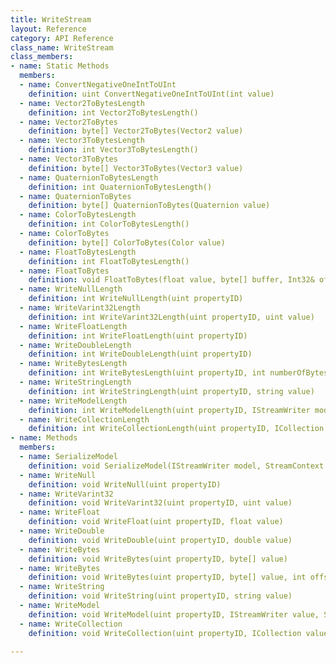 ```yaml
---
title: WriteStream
layout: Reference
category: API Reference
class_name: WriteStream
class_members:
- name: Static Methods
  members:
  - name: ConvertNegativeOneIntToUInt
    definition: uint ConvertNegativeOneIntToUInt(int value)
  - name: Vector2ToBytesLength
    definition: int Vector2ToBytesLength()
  - name: Vector2ToBytes
    definition: byte[] Vector2ToBytes(Vector2 value)
  - name: Vector3ToBytesLength
    definition: int Vector3ToBytesLength()
  - name: Vector3ToBytes
    definition: byte[] Vector3ToBytes(Vector3 value)
  - name: QuaternionToBytesLength
    definition: int QuaternionToBytesLength()
  - name: QuaternionToBytes
    definition: byte[] QuaternionToBytes(Quaternion value)
  - name: ColorToBytesLength
    definition: int ColorToBytesLength()
  - name: ColorToBytes
    definition: byte[] ColorToBytes(Color value)
  - name: FloatToBytesLength
    definition: int FloatToBytesLength()
  - name: FloatToBytes
    definition: void FloatToBytes(float value, byte[] buffer, Int32& offset)
  - name: WriteNullLength
    definition: int WriteNullLength(uint propertyID)
  - name: WriteVarint32Length
    definition: int WriteVarint32Length(uint propertyID, uint value)
  - name: WriteFloatLength
    definition: int WriteFloatLength(uint propertyID)
  - name: WriteDoubleLength
    definition: int WriteDoubleLength(uint propertyID)
  - name: WriteBytesLength
    definition: int WriteBytesLength(uint propertyID, int numberOfBytes)
  - name: WriteStringLength
    definition: int WriteStringLength(uint propertyID, string value)
  - name: WriteModelLength
    definition: int WriteModelLength(uint propertyID, IStreamWriter model, StreamContext context, bool forceWriteFullModel = false)
  - name: WriteCollectionLength
    definition: int WriteCollectionLength(uint propertyID, ICollection collection, StreamContext context, bool forceWriteFullModel = false)
- name: Methods
  members:
  - name: SerializeModel
    definition: void SerializeModel(IStreamWriter model, StreamContext context)
  - name: WriteNull
    definition: void WriteNull(uint propertyID)
  - name: WriteVarint32
    definition: void WriteVarint32(uint propertyID, uint value)
  - name: WriteFloat
    definition: void WriteFloat(uint propertyID, float value)
  - name: WriteDouble
    definition: void WriteDouble(uint propertyID, double value)
  - name: WriteBytes
    definition: void WriteBytes(uint propertyID, byte[] value)
  - name: WriteBytes
    definition: void WriteBytes(uint propertyID, byte[] value, int offset, int length)
  - name: WriteString
    definition: void WriteString(uint propertyID, string value)
  - name: WriteModel
    definition: void WriteModel(uint propertyID, IStreamWriter value, StreamContext context, bool forceWriteFullModel = false)
  - name: WriteCollection
    definition: void WriteCollection(uint propertyID, ICollection value, StreamContext context, bool forceWriteFullModel = false)

---
```

